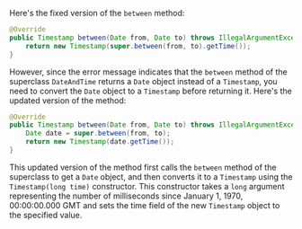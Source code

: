 Here's the fixed version of the `between` method:

```java
@Override
public Timestamp between(Date from, Date to) throws IllegalArgumentException {
    return new Timestamp(super.between(from, to).getTime());
}
```

However, since the error message indicates that the `between` method of the superclass `DateAndTime` returns a `Date` object instead of a `Timestamp`, you need to convert the `Date` object to a `Timestamp` before returning it. Here's the updated version of the method:

```java
@Override
public Timestamp between(Date from, Date to) throws IllegalArgumentException {
    Date date = super.between(from, to);
    return new Timestamp(date.getTime());
}
```

This updated version of the method first calls the `between` method of the superclass to get a `Date` object, and then converts it to a `Timestamp` using the `Timestamp(long time)` constructor. This constructor takes a `long` argument representing the number of milliseconds since January 1, 1970, 00:00:00.000 GMT and sets the time field of the new `Timestamp` object to the specified value.